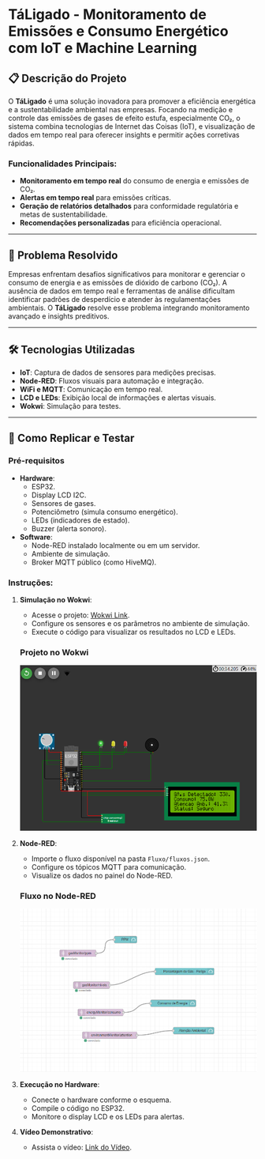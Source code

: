 # TáLigado - Monitoramento de Emissões e Consumo Energético com IoT e Machine Learning

## 📋 Descrição do Projeto
O **TáLigado** é uma solução inovadora para promover a eficiência energética e a sustentabilidade ambiental nas empresas. Focando na medição e controle das emissões de gases de efeito estufa, especialmente CO₂, o sistema combina tecnologias de Internet das Coisas (IoT), e visualização de dados em tempo real para oferecer insights e permitir ações corretivas rápidas.

### Funcionalidades Principais:
- **Monitoramento em tempo real** do consumo de energia e emissões de CO₂.
- **Alertas em tempo real** para emissões críticas.
- **Geração de relatórios detalhados** para conformidade regulatória e metas de sustentabilidade.
- **Recomendações personalizadas** para eficiência operacional.

---

## 📖 Problema Resolvido
Empresas enfrentam desafios significativos para monitorar e gerenciar o consumo de energia e as emissões de dióxido de carbono (CO₂). A ausência de dados em tempo real e ferramentas de análise dificultam identificar padrões de desperdício e atender às regulamentações ambientais. O **TáLigado** resolve esse problema integrando monitoramento avançado e insights preditivos.

---

## 🛠 Tecnologias Utilizadas
- **IoT**: Captura de dados de sensores para medições precisas.
- **Node-RED**: Fluxos visuais para automação e integração.
- **WiFi e MQTT**: Comunicação em tempo real.
- **LCD e LEDs**: Exibição local de informações e alertas visuais.
- **Wokwi**: Simulação para testes.

---

## 🚀 Como Replicar e Testar

### Pré-requisitos
- **Hardware**:
  - ESP32.
  - Display LCD I2C.
  - Sensores de gases.
  - Potenciômetro (simula consumo energético).
  - LEDs (indicadores de estado).
  - Buzzer (alerta sonoro).
- **Software**:
  - Node-RED instalado localmente ou em um servidor.
  - Ambiente de simulação.
  - Broker MQTT público (como HiveMQ).

### Instruções:
1. **Simulação no Wokwi**:
   - Acesse o projeto: [Wokwi Link](<https://wokwi.com/projects/415224506759678977>).
   - Configure os sensores e os parâmetros no ambiente de simulação.
   - Execute o código para visualizar os resultados no LCD e LEDs.

   ### Projeto no Wokwi
   <img src="Imagens\wokwi.PNG" alt="Wokwi">

3. **Node-RED**:
   - Importe o fluxo disponível na pasta `Fluxo/fluxos.json`.
   - Configure os tópicos MQTT para comunicação.
   - Visualize os dados no painel do Node-RED.

   ### Fluxo no Node-RED
    ![Node-RED Flow](Imagens\FluxoNode.PNG)

4. **Execução no Hardware**:
   - Conecte o hardware conforme o esquema.
   - Compile o código no ESP32.
   - Monitore o display LCD e os LEDs para alertas.

5. **Vídeo Demonstrativo**:
   - Assista o vídeo: [Link do Vídeo](<https://youtu.be/dc5UFIitvjs>).



